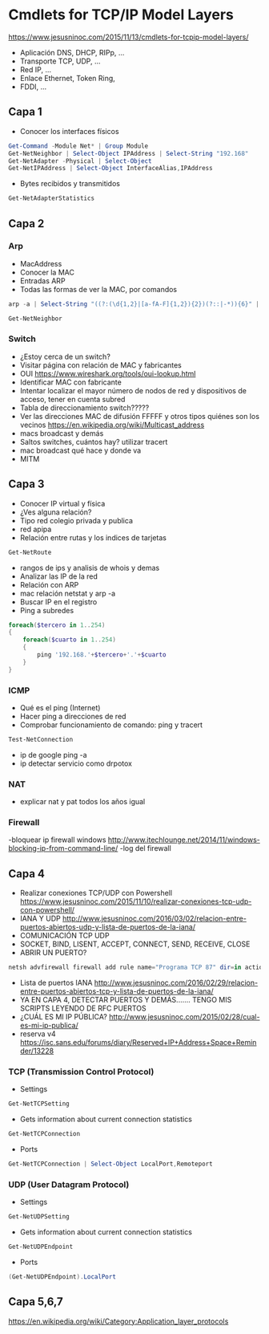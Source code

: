 # Cmdlets for TCP/IP Model Layers
https://www.jesusninoc.com/2015/11/13/cmdlets-for-tcpip-model-layers/

- Aplicación	DNS, DHCP, RIPp, ...
- Transporte	TCP, UDP, ...
- Red	IP, ...
- Enlace	Ethernet, Token Ring,
- FDDI, ...

## Capa 1
- Conocer los interfaces físicos
```PowerShell
Get-Command -Module Net* | Group Module
Get-NetNeighbor | Select-Object IPAddress | Select-String "192.168"
Get-NetAdapter -Physical | Select-Object 
Get-NetIPAddress | Select-Object InterfaceAlias,IPAddress
```
- Bytes recibidos y transmitidos
```PowerShell
Get-NetAdapterStatistics
```
## Capa 2
### Arp
- MacAddress
- Conocer la MAC
- Entradas ARP
- Todas las formas de ver la MAC, por comandos
```PowerShell
arp -a | Select-String "((?:(\d{1,2}|[a-fA-F]{1,2}){2})(?::|-*)){6}" | Select-String "192.168"
```
```PowerShell
Get-NetNeighbor
```
### Switch
- ¿Estoy cerca de un switch?
- Visitar página con relación de MAC y fabricantes
- OUI
https://www.wireshark.org/tools/oui-lookup.html
- Identificar MAC con fabricante
- Intentar localizar el mayor número de nodos de red y dispositivos de acceso, tener en cuenta subred
- Tabla de direccionamiento switch?????
- Ver las direcciones MAC de difusión FFFFF y otros tipos quiénes son los vecinos
https://en.wikipedia.org/wiki/Multicast_address
- macs broadcast y demás
- Saltos switches, cuántos hay? utilizar tracert
- mac broadcast qué hace y donde va
- MITM

## Capa 3
- Conocer IP virtual y física
- ¿Ves alguna relación?
- Tipo red colegio privada y publica
- red apipa
- Relación entre rutas y los indices de tarjetas
```PowerShell
Get-NetRoute
```
- rangos de ips y analisis de whois y demas
- Analizar las IP de la red
- Relación con ARP
- mac relación netstat y arp -a
- Buscar IP en el registro
- Ping a subredes
```PowerShell
foreach($tercero in 1..254)
{
    foreach($cuarto in 1..254)
    {
        ping '192.168.'+$tercero+'.'+$cuarto
    }
}
```
### ICMP
- Qué es el ping (Internet)
- Hacer ping a direcciones de red
- Comprobar funcionamiento de comando: ping y tracert
```PowerShell
Test-NetConnection
```
- ip de google ping -a
- ip detectar servicio como drpotox
### NAT
- explicar nat y pat todos los años igual
### Firewall
-bloquear ip firewall windows
http://www.itechlounge.net/2014/11/windows-blocking-ip-from-command-line/
-log del firewall

## Capa 4
- Realizar conexiones TCP/UDP con Powershell
https://www.jesusninoc.com/2015/11/10/realizar-conexiones-tcp-udp-con-powershell/
- IANA Y UDP 
http://www.jesusninoc.com/2016/03/02/relacion-entre-puertos-abiertos-udp-y-lista-de-puertos-de-la-iana/
- COMUNICACIÓN TCP UDP
- SOCKET, BIND, LISENT, ACCEPT, CONNECT, SEND, RECEIVE, CLOSE
- ABRIR UN PUERTO?
```PowerShell
netsh advfirewall firewall add rule name="Programa TCP 87" dir=in action=allow protocol=TCP localport=87
```
- Lista de puertos IANA
http://www.jesusninoc.com/2016/02/29/relacion-entre-puertos-abiertos-tcp-y-lista-de-puertos-de-la-iana/
- YA EN CAPA 4, DETECTAR PUERTOS Y DEMÁS....... TENGO MIS SCRIPTS LEYENDO DE RFC PUERTOS
- ¿CUÁL ES MI IP PÚBLICA?
http://www.jesusninoc.com/2015/02/28/cual-es-mi-ip-publica/
- reserva v4
https://isc.sans.edu/forums/diary/Reserved+IP+Address+Space+Reminder/13228
### TCP (Transmission Control Protocol)
- Settings
```PowerShell
Get-NetTCPSetting
```
- Gets information about current connection statistics
```PowerShell
Get-NetTCPConnection
```
- Ports
```PowerShell
Get-NetTCPConnection | Select-Object LocalPort,Remoteport
```
### UDP (User Datagram Protocol)
- Settings
```PowerShell
Get-NetUDPSetting
```
- Gets information about current connection statistics
```PowerShell
Get-NetUDPEndpoint
```
- Ports
```PowerShell
(Get-NetUDPEndpoint).LocalPort
```

## Capa 5,6,7
https://en.wikipedia.org/wiki/Category:Application_layer_protocols
